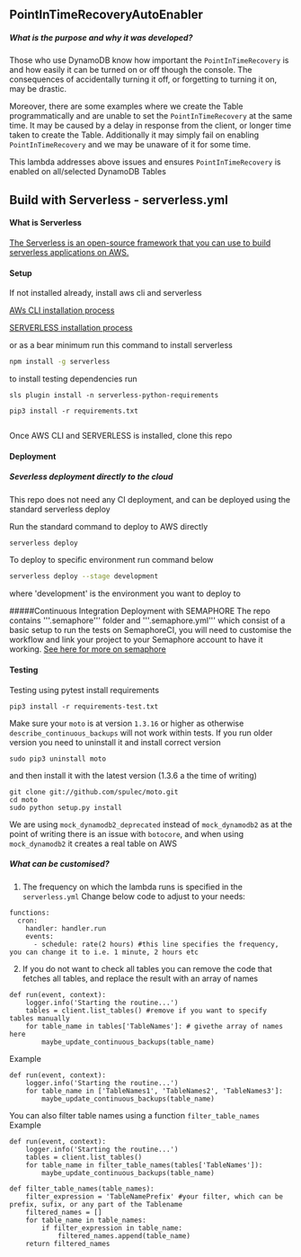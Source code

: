 <!--
title: 'PointInTimeRecoveryAutoEnabler'
description: 'This lambda ensures point in time recovery is enabled on all DynamoDB tales'
layout: Doc
framework: v1
platform: AWS
language: Python
authorLink: 'https://github.com/sylvekk'
authorName: 'Sylwester Karwacki'
authorAvatar: 'https://en.gravatar.com/userimage/151138712/3517d1908c28e1b26b2d3cb723921630.jpeg'
-->
## PointInTimeRecoveryAutoEnabler

##### What is the purpose and why it was developed?
Those who use DynamoDB know how important the ```PointInTimeRecovery``` 
is and how easily it can be turned on or off though the console. The consequences of accidentally turning it off, 
or forgetting to turning it on, may be drastic. 

Moreover, there are some examples where we create the Table programmatically and are unable to set the ```PointInTimeRecovery``` at the same time.
It may be caused by a delay in response from the client, or longer time taken to create the Table. 
Additionally it may simply fail on enabling ```PointInTimeRecovery``` and we may be unaware of it for some time.

This lambda addresses above issues and ensures ```PointInTimeRecovery``` is enabled on all/selected DynamoDB Tables

## Build with Serverless - serverless.yml
#### What is Serverless
[The Serverless is an open-source framework that you can use to build serverless applications on AWS.](https://www.serverless.com/)

#### Setup
If not installed already, install aws cli and serverless

[AWs CLI installation process](https://docs.aws.amazon.com/cli/latest/userguide/cli-chap-install.html)

[SERVERLESS installation process](https://www.serverless.com/framework/docs/getting-started/)

or as a bear minimum run this command to install serverless
```bash
npm install -g serverless
```
to install testing dependencies run
```
sls plugin install -n serverless-python-requirements
```
``` 
pip3 install -r requirements.txt
 
```

Once AWS CLI and SERVERLESS is installed, clone this repo

#### Deployment
##### Severless deployment directly to the cloud
This repo does not need any CI deployment, and can be deployed using the standard serverless deploy

Run the standard command to deploy to AWS directly 

```bash
serverless deploy
```

To deploy to specific environment run command below 

```bash
serverless deploy --stage development
```
where 'development' is the environment you want to deploy to

#####Continuous Integration Deployment with SEMAPHORE
The repo contains '''.semaphore''' folder and '''.semaphore.yml''' which consist of a basic 
setup to run the tests on SemaphoreCI, you will need to customise the workflow and link your project
to your Semaphore account to have it working. [See here for more on semaphore](https://docs.semaphoreci.com/guided-tour/creating-your-first-project/)
#### Testing
Testing using pytest
install requirements
``` 
pip3 install -r requirements-test.txt

```

Make sure your ```moto``` is at version ```1.3.16``` or higher as otherwise 
```describe_continuous_backups``` will not work within tests.
If you run older version you need to uninstall it and install correct version
``` 
sudo pip3 uninstall moto
```
and then install it with the latest version (1.3.6 a the time of writing)
``` 
git clone git://github.com/spulec/moto.git
cd moto
sudo python setup.py install
```

We are using ```mock_dynamodb2_deprecated``` instead of ```mock_dynamodb2```
 as at the point of writing there is an issue with ```botocore```, and when using ```mock_dynamodb2```
  it creates a real table on AWS
##### What can be customised?

1. The frequency on which the lambda runs is specified in the ```serverless.yml```
Change below code to adjust to your needs:
``` 
functions:
  cron:
    handler: handler.run
    events:
      - schedule: rate(2 hours) #this line specifies the frequency, you can change it to i.e. 1 minute, 2 hours etc
```

2. If you do not want to check all tables you can remove the code that fetches all tables, 
and replace the result with an array of names

``` 
def run(event, context):
    logger.info('Starting the routine...')
    tables = client.list_tables() #remove if you want to specify tables manually
    for table_name in tables['TableNames']: # givethe array of names here
        maybe_update_continuous_backups(table_name)
```

Example
``` 
def run(event, context):
    logger.info('Starting the routine...')
    for table_name in ['TableNames1', 'TableNames2', 'TableNames3']:
        maybe_update_continuous_backups(table_name)
```

You can also filter table names using a function ```filter_table_names```
Example
``` 
def run(event, context):
    logger.info('Starting the routine...')
    tables = client.list_tables()
    for table_name in filter_table_names(tables['TableNames']):
        maybe_update_continuous_backups(table_name)
```
``` 
def filter_table_names(table_names):
    filter_expression = 'TableNamePrefix' #your filter, which can be prefix, sufix, or any part of the Tablename
    filtered_names = []
    for table_name in table_names:
        if filter_expression in table_name:
            filtered_names.append(table_name)
    return filtered_names
```
